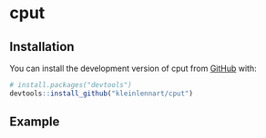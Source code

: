 
# cput

<!-- badges: start -->
<!-- badges: end -->

## Installation

You can install the development version of cput from [GitHub](https://github.com/) with:

``` r
# install.packages("devtools")
devtools::install_github("kleinlennart/cput")
```

## Example

